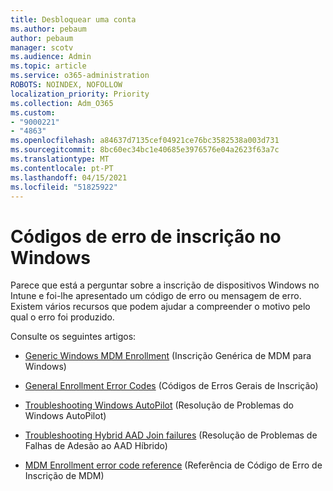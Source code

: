 ```yaml
---
title: Desbloquear uma conta
ms.author: pebaum
author: pebaum
manager: scotv
ms.audience: Admin
ms.topic: article
ms.service: o365-administration
ROBOTS: NOINDEX, NOFOLLOW
localization_priority: Priority
ms.collection: Adm_O365
ms.custom:
- "9000221"
- "4863"
ms.openlocfilehash: a84637d7135cef04921ce76bc3582538a003d731
ms.sourcegitcommit: 8bc60ec34bc1e40685e3976576e04a2623f63a7c
ms.translationtype: MT
ms.contentlocale: pt-PT
ms.lasthandoff: 04/15/2021
ms.locfileid: "51825922"
---
```

# <a name="windows-enrolment-error-codes"></a>Códigos de erro de inscrição no Windows

Parece que está a perguntar sobre a inscrição de dispositivos Windows no Intune e foi-lhe apresentado um código de erro ou mensagem de erro. Existem vários recursos que podem ajudar a compreender o motivo pelo qual o erro foi produzido.
 
Consulte os seguintes artigos:

- [Generic Windows MDM Enrollment](https://docs.microsoft.com/mem/intune/enrollment/troubleshoot-windows-enrollment-errors) (Inscrição Genérica de MDM para Windows)

- [General Enrollment Error Codes](https://docs.microsoft.com/mem/intune/enrollment/troubleshoot-device-enrollment-in-intune#general-enrollment-error-codes) (Códigos de Erros Gerais de Inscrição)

- [Troubleshooting Windows AutoPilot](https://docs.microsoft.com/windows/deployment/windows-autopilot/troubleshooting) (Resolução de Problemas do Windows AutoPilot)

- [Troubleshooting Hybrid AAD Join failures](https://docs.microsoft.com/azure/active-directory/devices/troubleshoot-hybrid-join-windows-current) (Resolução de Problemas de Falhas de Adesão ao AAD Híbrido)

- [MDM Enrollment error code reference](https://docs.microsoft.com/windows/win32/mdmreg/mdm-registration-constants) (Referência de Código de Erro de Inscrição de MDM)
